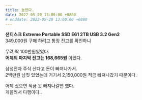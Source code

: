 ```yaml
---
title: 놀랬다.
date: 2022-05-20 13:00:00 +0800
# enddate: 2022-05-20 13:00:00 +0800
---
```


**샌디스크 Extreme Portable SSD E61 2TB USB 3.2 Gen2**  
349,000원 구매 하려고 통장 잔고를 확인하니

무려 딱 100만원있었다.  
**어제의 마지막 잔고는 168,665원** 이었다.

삼성전자 주식 산다고 돈이 빠져나가서.  
2백만원 남짓 있었는데 거기서 2,150,000원 적금 빠져나갔기 때문이다.

어제 샀으면 적금 못 빠져나갈뻔 했다.  
게을러서 다행이다..
